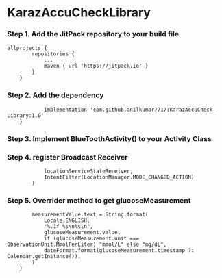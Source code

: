 # KarazAccuCheckLibrary

### Step 1. Add the JitPack repository to your build file

```
allprojects {
		repositories {
			...
			maven { url 'https://jitpack.io' }
		}
	}
```
	
  
### Step 2. Add the dependency

```dependencies {
	        implementation 'com.github.anilkumar7717:KarazAccuCheck-Library:1.0'
	}
```
	
  
### Step 3. Implement BlueToothActivity() to your Activity Class  

 
### Step 4. register Broadcast Receiver 
  
```registerReceiver(
            locationServiceStateReceiver,
            IntentFilter(LocationManager.MODE_CHANGED_ACTION)
        )
```
	
        
### Step 5. Overrider method to get glucoseMeasurement
 
``` override fun setGlucoseMeasurement(glucoseMeasurement: GlucoseMeasurement) {
        measurementValue.text = String.format(
            Locale.ENGLISH,
            "%.1f %s\n%s\n",
            glucoseMeasurement.value,
            if (glucoseMeasurement.unit === ObservationUnit.MmolPerLiter) "mmol/L" else "mg/dL",
            dateFormat.format(glucoseMeasurement.timestamp ?: Calendar.getInstance()),
        )
    }
```
